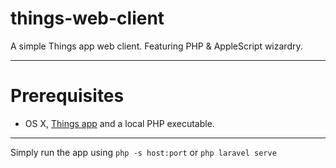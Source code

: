 # things-web-client
A simple Things app web client. Featuring PHP &amp; AppleScript wizardry.

---

# Prerequisites

- OS X, [Things app](https://culturedcode.com/things/) and a local PHP executable.

---

Simply run the app using `php -s host:port` or `php laravel serve`
